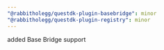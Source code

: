 ```yaml
---
"@rabbitholegg/questdk-plugin-basebridge": minor
"@rabbitholegg/questdk-plugin-registry": minor
---
```


added Base Bridge support
